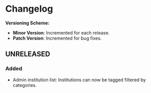 # Changelog

**Versioning Scheme:**
- **Minor Version**: Incremented for each release.
- **Patch Version**: Incremented for bug fixes.

## UNRELEASED

### Added

- Admin institution list: Institutions can now be tagged filtered by categories. 
